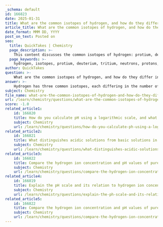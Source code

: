 ```yaml
---
_schema: default
id: 166823
date: 2025-01-31
title: What are the common isotopes of hydrogen, and how do they differ in terms of proton and neutron presence?
article_title: What are the common isotopes of hydrogen, and how do they differ in terms of proton and neutron presence?
date_format: MMM DD, YYYY
post_on_text: Posted on
seo:
  title: QuickTakes | Chemistry
  page_description: >-
    This content discusses the common isotopes of hydrogen: protium, deuterium, and tritium, highlighting their differences in neutron and proton presence, atomic mass, and their significance in various processes.
  page_keywords: >-
    hydrogen, isotopes, protium, deuterium, tritium, neutrons, protons, atomic mass, radioactive, chemical properties, physical properties
author: QuickTakes
question: >-
    What are the common isotopes of hydrogen, and how do they differ in terms of proton and neutron presence?
answer: >-
    Hydrogen has three common isotopes, each differing in the number of neutrons present in their nuclei:\n\n1. **Protium (¹H)**: This is the most abundant isotope of hydrogen, consisting of one proton and no neutrons. Its atomic mass is approximately 1 atomic mass unit (amu).\n\n2. **Deuterium (²H)**: This isotope contains one proton and one neutron, giving it an atomic mass of about 2 amu. Deuterium is less common than protium but is significant in various chemical and physical processes, including nuclear fusion.\n\n3. **Tritium (³H)**: Tritium has one proton and two neutrons, resulting in an atomic mass of approximately 3 amu. It is radioactive and has a half-life of about 12.3 years. Tritium is produced naturally in small amounts and can also be generated in nuclear reactors.\n\nThe differences in neutron count among these isotopes lead to variations in their physical and chemical properties, although they all behave similarly in chemical reactions due to having the same number of protons and electrons. In the context of auto-ionization of water and acidity, the most relevant isotope is protium, as it is the most prevalent form of hydrogen in nature.
subject: Chemistry
file_name: what-are-the-common-isotopes-of-hydrogen-and-how-do-they-differ-in-terms-of-proton-and-neutron-presence.md
url: /learn/chemistry/questions/what-are-the-common-isotopes-of-hydrogen-and-how-do-they-differ-in-terms-of-proton-and-neutron-presence
score: -1.0
related_article1:
    id: 166820
    title: How do you calculate pH using a logarithmic scale, and what is the significance of the base used?
    subject: Chemistry
    url: /learn/chemistry/questions/how-do-you-calculate-ph-using-a-logarithmic-scale-and-what-is-the-significance-of-the-base-used
related_article2:
    id: 166821
    title: What distinguishes acidic solutions from basic solutions in terms of pH values?
    subject: Chemistry
    url: /learn/chemistry/questions/what-distinguishes-acidic-solutions-from-basic-solutions-in-terms-of-ph-values
related_article3:
    id: 166822
    title: Compare the hydrogen ion concentration and pH values of pure water to other solutions.
    subject: Chemistry
    url: /learn/chemistry/questions/compare-the-hydrogen-ion-concentration-and-ph-values-of-pure-water-to-other-solutions
related_article4:
    id: 166819
    title: Explain the pH scale and its relation to hydrogen ion concentration.
    subject: Chemistry
    url: /learn/chemistry/questions/explain-the-ph-scale-and-its-relation-to-hydrogen-ion-concentration
related_article5:
    id: 166822
    title: Compare the hydrogen ion concentration and pH values of pure water to other solutions.
    subject: Chemistry
    url: /learn/chemistry/questions/compare-the-hydrogen-ion-concentration-and-ph-values-of-pure-water-to-other-solutions
---
```


&nbsp;